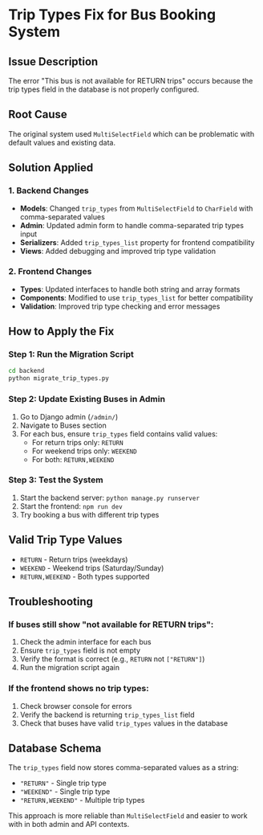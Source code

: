 # Trip Types Fix for Bus Booking System

## Issue Description
The error "This bus is not available for RETURN trips" occurs because the trip types field in the database is not properly configured.

## Root Cause
The original system used `MultiSelectField` which can be problematic with default values and existing data.

## Solution Applied

### 1. Backend Changes
- **Models**: Changed `trip_types` from `MultiSelectField` to `CharField` with comma-separated values
- **Admin**: Updated admin form to handle comma-separated trip types input
- **Serializers**: Added `trip_types_list` property for frontend compatibility
- **Views**: Added debugging and improved trip type validation

### 2. Frontend Changes
- **Types**: Updated interfaces to handle both string and array formats
- **Components**: Modified to use `trip_types_list` for better compatibility
- **Validation**: Improved trip type checking and error messages

## How to Apply the Fix

### Step 1: Run the Migration Script
```bash
cd backend
python migrate_trip_types.py
```

### Step 2: Update Existing Buses in Admin
1. Go to Django admin (`/admin/`)
2. Navigate to Buses section
3. For each bus, ensure `trip_types` field contains valid values:
   - For return trips only: `RETURN`
   - For weekend trips only: `WEEKEND`
   - For both: `RETURN,WEEKEND`

### Step 3: Test the System
1. Start the backend server: `python manage.py runserver`
2. Start the frontend: `npm run dev`
3. Try booking a bus with different trip types

## Valid Trip Type Values
- `RETURN` - Return trips (weekdays)
- `WEEKEND` - Weekend trips (Saturday/Sunday)
- `RETURN,WEEKEND` - Both types supported

## Troubleshooting

### If buses still show "not available for RETURN trips":
1. Check the admin interface for each bus
2. Ensure `trip_types` field is not empty
3. Verify the format is correct (e.g., `RETURN` not `["RETURN"]`)
4. Run the migration script again

### If the frontend shows no trip types:
1. Check browser console for errors
2. Verify the backend is returning `trip_types_list` field
3. Check that buses have valid `trip_types` values in the database

## Database Schema
The `trip_types` field now stores comma-separated values as a string:
- `"RETURN"` - Single trip type
- `"WEEKEND"` - Single trip type  
- `"RETURN,WEEKEND"` - Multiple trip types

This approach is more reliable than `MultiSelectField` and easier to work with in both admin and API contexts.
